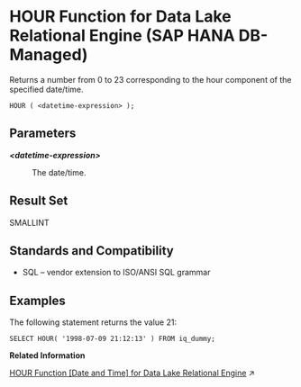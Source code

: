 <!-- loio13ca8f80a24a45b3ae7e434753dd97c8 -->

# HOUR Function for Data Lake Relational Engine \(SAP HANA DB-Managed\)

Returns a number from 0 to 23 corresponding to the hour component of the specified date/time.



```
HOUR ( <datetime-expression> );
```



<a name="loio13ca8f80a24a45b3ae7e434753dd97c8__section_vc2_t4g_trb"/>

## Parameters


<dl>
<dt><b>

*<datetime-expression\>*

</b></dt>
<dd>

The date/time.



</dd>
</dl>



<a name="loio13ca8f80a24a45b3ae7e434753dd97c8__section_wwp_t4g_trb"/>

## Result Set

SMALLINT



<a name="loio13ca8f80a24a45b3ae7e434753dd97c8__section_tvd_54g_trb"/>

## Standards and Compatibility

-   SQL – vendor extension to ISO/ANSI SQL grammar



<a name="loio13ca8f80a24a45b3ae7e434753dd97c8__section_g5w_54g_trb"/>

## Examples

The following statement returns the value 21:

```
SELECT HOUR( '1998-07-09 21:12:13' ) FROM iq_dummy;
```

**Related Information**  


[HOUR Function \[Date and Time\] for Data Lake Relational Engine](https://help.sap.com/viewer/19b3964099384f178ad08f2d348232a9/2024_3_QRC/en-US/a55651ad84f210158eceac6470043938.html "Returns a number from 0 to 23 corresponding to the hour component of the specified date/time.") :arrow_upper_right:

